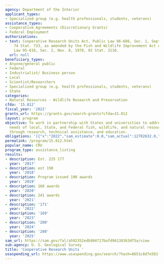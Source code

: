 ```yaml
---
agency: Department of the Interior
applicant_types:
- Specialized group (e.g. health professionals, students, veterans)
assistance_types:
- Cooperative Agreements (Discretionary Grants)
- Federal Employment
authorizations:
- text: Cooperative Research Units Act, Public Law 86-686, Sec. 1, Sept. 2, 1960,
    74 Stat. 733, as amended by the Fish and Wildlife Improvement Act of 1978, Public
    Law 95-616, Sec. 2, Nov. 8, 1978, 92 Stat. 3110.
  url: null
beneficiary_types:
- Anyone/general public
- Federal
- Industrialist/ Business person
- Local
- Scientist/Researchers
- Specialized group (e.g. health professionals, students, veterans)
- State
categories:
- Natural Resources - Wildlife Research and Preservation
cfda: '15.812'
fiscal_year: '2022'
grants_url: https://grants.gov/search-grants?cfda=15.812
layout: program
objective: To work in partnership with States and universities to address the information
  needs of local, State, and Federal fish, wildlife, and natural resource agencies
  through research, technical assistance, and education.
obligations: '[{"x":"2022","sam_estimate":0.0,"sam_actual":12702632.0,"usa_spending_actual":15300136.47},{"x":"2023","sam_estimate":0.0,"sam_actual":15180052.0,"usa_spending_actual":14175468.51},{"x":"2024","sam_estimate":15500000.0,"sam_actual":0.0,"usa_spending_actual":15239391.05}]'
permalink: /program/15.812.html
popular_name: CRU
program_type: assistance_listing
results:
- description: Est. 225 177
  year: '2017'
- description: est 190
  year: '2018'
- description: Program issued 190 awards
  year: '2019'
- description: 160 awards
  year: '2020'
- description: 241 awards
  year: '2021'
- description: '171'
  year: '2022'
- description: '169'
  year: '2023'
- description: '280'
  year: '2024'
- description: '280'
  year: '2025'
sam_url: https://sam.gov/fal/a592352edb984717bafd96138363df5a/view
sub-agency: U. S. Geological Survey
title: 'Cooperative Research Units '
usaspending_url: https://www.usaspending.gov/search/?hash=8651c8d7e581fa5508c2abc25003b8c6
---
```

